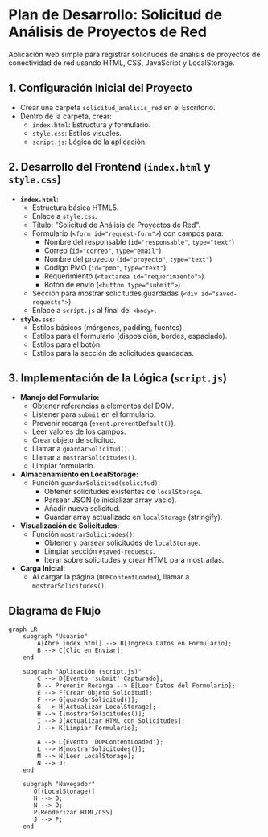 # Plan de Desarrollo: Solicitud de Análisis de Proyectos de Red

Aplicación web simple para registrar solicitudes de análisis de proyectos de conectividad de red usando HTML, CSS, JavaScript y LocalStorage.

## 1. Configuración Inicial del Proyecto

*   Crear una carpeta `solicitud_analisis_red` en el Escritorio.
*   Dentro de la carpeta, crear:
    *   `index.html`: Estructura y formulario.
    *   `style.css`: Estilos visuales.
    *   `script.js`: Lógica de la aplicación.

## 2. Desarrollo del Frontend (`index.html` y `style.css`)

*   **`index.html`**:
    *   Estructura básica HTML5.
    *   Enlace a `style.css`.
    *   Título: "Solicitud de Análisis de Proyectos de Red".
    *   Formulario (`<form id="request-form">`) con campos para:
        *   Nombre del responsable (`id="responsable"`, `type="text"`)
        *   Correo (`id="correo"`, `type="email"`)
        *   Nombre del proyecto (`id="proyecto"`, `type="text"`)
        *   Código PMO (`id="pmo"`, `type="text"`)
        *   Requerimiento (`<textarea id="requerimiento">`).
        *   Botón de envío (`<button type="submit">`).
    *   Sección para mostrar solicitudes guardadas (`<div id="saved-requests">`).
    *   Enlace a `script.js` al final del `<body>`.
*   **`style.css`**:
    *   Estilos básicos (márgenes, padding, fuentes).
    *   Estilos para el formulario (disposición, bordes, espaciado).
    *   Estilos para el botón.
    *   Estilos para la sección de solicitudes guardadas.

## 3. Implementación de la Lógica (`script.js`)

*   **Manejo del Formulario:**
    *   Obtener referencias a elementos del DOM.
    *   Listener para `submit` en el formulario.
    *   Prevenir recarga (`event.preventDefault()`).
    *   Leer valores de los campos.
    *   Crear objeto de solicitud.
    *   Llamar a `guardarSolicitud()`.
    *   Llamar a `mostrarSolicitudes()`.
    *   Limpiar formulario.
*   **Almacenamiento en LocalStorage:**
    *   Función `guardarSolicitud(solicitud)`:
        *   Obtener solicitudes existentes de `localStorage`.
        *   Parsear JSON (o inicializar array vacío).
        *   Añadir nueva solicitud.
        *   Guardar array actualizado en `localStorage` (stringify).
*   **Visualización de Solicitudes:**
    *   Función `mostrarSolicitudes()`:
        *   Obtener y parsear solicitudes de `localStorage`.
        *   Limpiar sección `#saved-requests`.
        *   Iterar sobre solicitudes y crear HTML para mostrarlas.
*   **Carga Inicial:**
    *   Al cargar la página (`DOMContentLoaded`), llamar a `mostrarSolicitudes()`.

## Diagrama de Flujo

```mermaid
graph LR
    subgraph "Usuario"
        A[Abre index.html] --> B[Ingresa Datos en Formulario];
        B --> C[Clic en Enviar];
    end

    subgraph "Aplicación (script.js)"
        C --> D{Evento 'submit' Capturado};
        D -- Prevenir Recarga --> E[Leer Datos del Formulario];
        E --> F[Crear Objeto Solicitud];
        F --> G[guardarSolicitud()];
        G --> H[Actualizar LocalStorage];
        H --> I[mostrarSolicitudes()];
        I --> J[Actualizar HTML con Solicitudes];
        J --> K[Limpiar Formulario];

        A --> L{Evento 'DOMContentLoaded'};
        L --> M[mostrarSolicitudes()];
        M --> N[Leer LocalStorage];
        N --> J;
    end

    subgraph "Navegador"
       O[(LocalStorage)]
       H --> O;
       N --> O;
       P[Renderizar HTML/CSS]
       J --> P;
    end